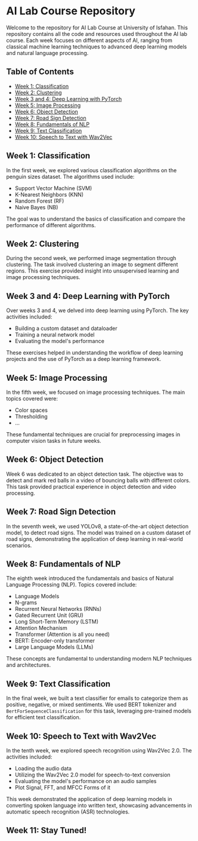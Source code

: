 # AI Lab Course Repository

Welcome to the repository for AI Lab Course at University of Isfahan. This repository contains all the code and resources used throughout the AI lab course. Each week focuses on different aspects of AI, ranging from classical machine learning techniques to advanced deep learning models and natural language processing.

## Table of Contents
- [Week 1: Classification](#week-1-classification)
- [Week 2: Clustering](#week-2-clustering)
- [Week 3 and 4: Deep Learning with PyTorch](#week-3-and-4-deep-learning-with-pytorch)
- [Week 5: Image Processing](#week-5-image-processing)
- [Week 6: Object Detection](#week-6-object-detection)
- [Week 7: Road Sign Detection](#week-7-road-sign-detection)
- [Week 8: Fundamentals of NLP](#week-8-fundamentals-of-nlp)
- [Week 9: Text Classification](#week-9-text-classification)
- [Week 10: Speech to Text with Wav2Vec](#week-10-speech-to-text-with-wav2vec)

## Week 1: Classification

In the first week, we explored various classification algorithms on the penguin sizes dataset. The algorithms used include:
- Support Vector Machine (SVM)
- K-Nearest Neighbors (KNN)
- Random Forest (RF)
- Naive Bayes (NB)

The goal was to understand the basics of classification and compare the performance of different algorithms.

## Week 2: Clustering

During the second week, we performed image segmentation through clustering. The task involved clustering an image to segment different regions. This exercise provided insight into unsupervised learning and image processing techniques.

## Week 3 and 4: Deep Learning with PyTorch

Over weeks 3 and 4, we delved into deep learning using PyTorch. The key activities included:
- Building a custom dataset and dataloader
- Training a neural network model
- Evaluating the model's performance

These exercises helped in understanding the workflow of deep learning projects and the use of PyTorch as a deep learning framework.

## Week 5: Image Processing

In the fifth week, we focused on image processing techniques. The main topics covered were:
- Color spaces
- Thresholding
- ...

These fundamental techniques are crucial for preprocessing images in computer vision tasks in future weeks.

## Week 6: Object Detection

Week 6 was dedicated to an object detection task. The objective was to detect and mark red balls in a video of bouncing balls with different colors. This task provided practical experience in object detection and video processing.

## Week 7: Road Sign Detection

In the seventh week, we used YOLOv8, a state-of-the-art object detection model, to detect road signs. The model was trained on a custom dataset of road signs, demonstrating the application of deep learning in real-world scenarios.

## Week 8: Fundamentals of NLP

The eighth week introduced the fundamentals and basics of Natural Language Processing (NLP). Topics covered include:
- Language Models
- N-grams
- Recurrent Neural Networks (RNNs)
- Gated Recurrent Unit (GRU)
- Long Short-Term Memory (LSTM)
- Attention Mechanism
- Transformer (Attention is all you need)
- BERT: Encoder-only transformer
- Large Language Models (LLMs)

These concepts are fundamental to understanding modern NLP techniques and architectures.

## Week 9: Text Classification

In the final week, we built a text classifier for emails to categorize them as positive, negative, or mixed sentiments. We used BERT tokenizer and `BertForSequenceClassification` for this task, leveraging pre-trained models for efficient text classification.

## Week 10: Speech to Text with Wav2Vec

In the tenth week, we explored speech recognition using Wav2Vec 2.0. The activities included:
- Loading the audio data
- Utilizing the Wav2Vec 2.0 model for speech-to-text conversion
- Evaluating the model's performance on an audio samples
- Plot Signal, FFT, and MFCC Forms of it

This week demonstrated the application of deep learning models in converting spoken language into written text, showcasing advancements in automatic speech recognition (ASR) technologies.

## Week 11: Stay Tuned!
